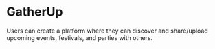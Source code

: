 # GatherUp
Users can create a platform where they can discover and share/upload upcoming events, festivals, and parties with others.
